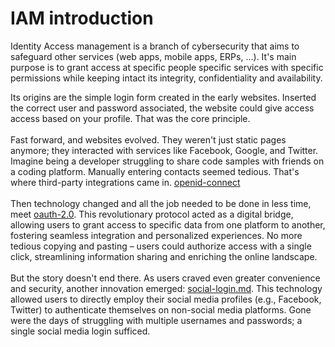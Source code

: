 # IAM introduction

Identity Access management is a branch of cybersecurity that aims to safeguard other services (web apps, mobile apps, ERPs, ...). It's main purpose is to grant access at specific people specific services with specific permissions while keeping intact its integrity, confidentiality and availability.&#x20;

Its origins are the simple login form created in the early websites. Inserted the correct user and password associated, the website could give access access based on your profile. That was the core principle.\
\
Fast forward, and websites evolved. They weren't just static pages anymore; they interacted with services like Facebook, Google, and Twitter. Imagine being a developer struggling to share code samples with friends on a coding platform. Manually entering contacts seemed tedious. That's where third-party integrations came in. [openid-connect](iam-introduction/iam-protocols/openid-connect/ "mention")\
\
Then technology changed and all the job needed to be done in less time, meet [oauth-2.0](iam-introduction/iam-protocols/oauth-2.0/ "mention"). This revolutionary protocol acted as a digital bridge, allowing users to grant access to specific data from one platform to another, fostering seamless integration and personalized experiences. No more tedious copying and pasting – users could authorize access with a single click, streamlining information sharing and enriching the online landscape.\
\
But the story doesn't end there. As users craved even greater convenience and security, another innovation emerged: [social-login.md](iam-introduction/iam-protocols/social-login.md "mention"). This technology allowed users to directly employ their social media profiles (e.g., Facebook, Twitter) to authenticate themselves on non-social media platforms. Gone were the days of struggling with multiple usernames and passwords; a single social media login sufficed.
